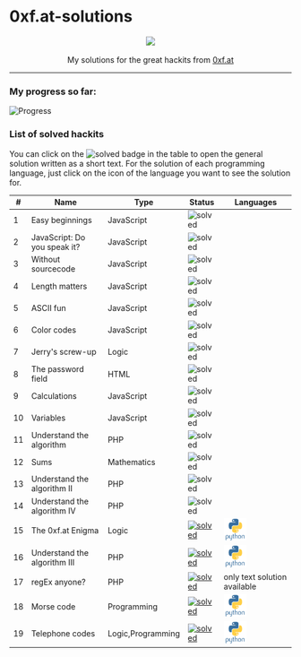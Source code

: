 # 0xf.at-solutions


<div align="center">
  <img src="https://www.0xf.at/css/imgs/logo.png" width="300"/>
  <p>My solutions for the great hackits from <a href="https://www.0xf.at/">0xf.at</a></p>
</div>

---

### My progress so far:  
![Progress](https://progress-bar.dev/19/?scale=38&suffix=/38)

### List of solved hackits
You can click on the ![solved](https://img.shields.io/badge/-solved-brightgreen) badge in the table to open the general solution written as a short text.
For the solution of each programming language, just click on the icon of the language you want to see the solution for.

| # | Name | Type | Status | Languages |
| - | - | - | - | - | 
| 1 | Easy beginnings | JavaScript | ![solved](https://img.shields.io/badge/-solved-brightgreen) |
| 2 | JavaScript: Do you speak it?  | JavaScript | ![solved](https://img.shields.io/badge/-solved-brightgreen) |
| 3 | Without sourcecode | JavaScript | ![solved](https://img.shields.io/badge/-solved-brightgreen) |
| 4 | Length matters | JavaScript | ![solved](https://img.shields.io/badge/-solved-brightgreen) |
| 5 | ASCII fun | JavaScript | ![solved](https://img.shields.io/badge/-solved-brightgreen) |
| 6 | Color codes | JavaScript | ![solved](https://img.shields.io/badge/-solved-brightgreen) |
| 7 | Jerry's screw-up | Logic | ![solved](https://img.shields.io/badge/-solved-brightgreen) |
| 8 | The password field | HTML | ![solved](https://img.shields.io/badge/-solved-brightgreen) |
| 9 | Calculations | JavaScript | ![solved](https://img.shields.io/badge/-solved-brightgreen) |
| 10 | Variables | JavaScript | ![solved](https://img.shields.io/badge/-solved-brightgreen) |
| 11 | Understand the algorithm | PHP | ![solved](https://img.shields.io/badge/-solved-brightgreen) |
| 12 | Sums | Mathematics | ![solved](https://img.shields.io/badge/-solved-brightgreen) |
| 13 | Understand the algorithm II | PHP | ![solved](https://img.shields.io/badge/-solved-brightgreen) |
| 14 | Understand the algorithm IV | PHP | ![solved](https://img.shields.io/badge/-solved-brightgreen) |
| 15 | The 0xf.at Enigma | Logic | <a href="https://github.com/Mr-Mime/0xf.at-solutions/tree/main/levels/15">![solved](https://img.shields.io/badge/-solved-brightgreen)</a> | <a href="https://github.com/Mr-Mime/0xf.at-solutions/blob/main/levels/15/solution.py"><img src="https://github.com/devicons/devicon/blob/master/icons/python/python-original-wordmark.svg" title="Python" alt="Python" width="40" height="40"/></a> |
| 16 | Understand the algorithm III | PHP | <a href="https://github.com/Mr-Mime/0xf.at-solutions/tree/main/levels/16">![solved](https://img.shields.io/badge/-solved-brightgreen)</a> | <a href="https://github.com/Mr-Mime/0xf.at-solutions/blob/main/levels/16/solution.py"><img src="https://github.com/devicons/devicon/blob/master/icons/python/python-original-wordmark.svg" title="Python" alt="Python" width="40" height="40"/></a> |
| 17 | regEx anyone? | PHP | <a href="https://github.com/Mr-Mime/0xf.at-solutions/tree/main/levels/17">![solved](https://img.shields.io/badge/-solved-brightgreen)</a> | only text solution available |
| 18 | Morse code | Programming | <a href="https://github.com/Mr-Mime/0xf.at-solutions/tree/main/levels/18">![solved](https://img.shields.io/badge/-solved-brightgreen)</a> | <a href="https://github.com/Mr-Mime/0xf.at-solutions/blob/main/levels/18/solution.py"><img src="https://github.com/devicons/devicon/blob/master/icons/python/python-original-wordmark.svg" title="Python" alt="Python" width="40" height="40"/></a> |
| 19 | Telephone codes | Logic,Programming | <a href="https://github.com/Mr-Mime/0xf.at-solutions/tree/main/levels/19">![solved](https://img.shields.io/badge/-solved-brightgreen)</a> | <a href="https://github.com/Mr-Mime/0xf.at-solutions/blob/main/levels/19/solution.py"><img src="https://github.com/devicons/devicon/blob/master/icons/python/python-original-wordmark.svg" title="Python" alt="Python" width="40" height="40"/></a> |

